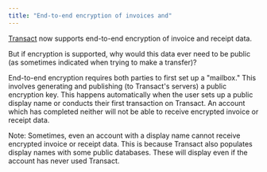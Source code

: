 ```yaml
---
title: "End-to-end encryption of invoices and"
---
```


[Transact](https://transactcc.github.io/) now supports end-to-end encryption of invoice and receipt data.

But if encryption is supported, why would this data ever need to be public (as sometimes indicated when trying to make a transfer)?

End-to-end encryption requires both parties to first set up a "mailbox." This involves generating and publishing (to Transact's servers) a public encryption key. This happens automatically when the user sets up a public display name or conducts their first transaction on Transact. An account which has completed neither will not be able to receive encrypted invoice or receipt data.

Note: Sometimes, even an account with a display name cannot receive encrypted invoice or receipt data. This is because Transact also populates display names with some public databases. These will display even if the account has never used Transact.
